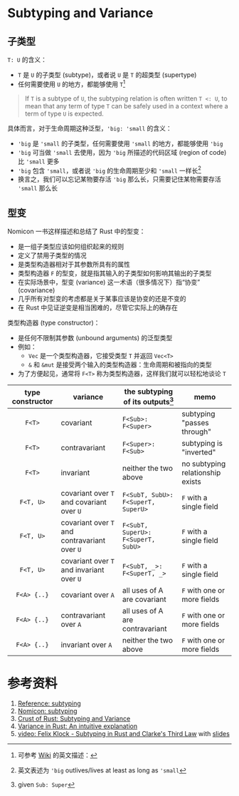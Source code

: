 # Subtyping and Variance

## 子类型

`T: U` 的含义：
- `T` 是 `U` 的子类型 (subtype)，或者说 `U` 是 `T` 的超类型 (supertype)
- 任何需要使用 `U` 的地方，都能够使用 `T`[^subtyping-wiki]

[^subtyping-wiki]: 可参考 [Wiki](https://en.wikipedia.org/wiki/Subtyping) 的英文描述：
> If `T` is a subtype of `U`, the subtyping relation is often written `T <: U`,
> to mean that any term of type `T` can be safely used in a context where a term of type `U` is expected.

具体而言，对于生命周期这种泛型，`'big: 'small` 的含义：
- `'big` 是 `'small` 的子类型，任何需要使用 `'small` 的地方，都能够使用 `'big`
- `'big` 可当做 `'small` 去使用，因为 `'big` 所描述的代码区域 (region of code) 比 `'small` 更多
- `'big` 包含 `'small`，或者说 `'big` 的生命周期至少和 `'small` 一样长[^big-small]
- 换言之，我们可以忘记某物要存活 `'big` 那么长，只需要记住某物需要存活 `'small` 那么长

[^big-small]: 英文表述为 `'big` outlives/lives at least as long as `'small`

## 型变

Nomicon 一书这样描述和总结了 Rust 中的型变：

* 是一组子类型应该如何组织起来的规则
* 定义了禁用子类型的情况
* 是类型构造器相对于其参数所具有的属性
* 类型构造器 `F` 的型变，就是指其输入的子类型如何影响其输出的子类型
* 在实际场景中，型变 (variance) 这一术语（很多情况下）指“协变” (covariance)
* 几乎所有对型变的考虑都是关于某事应该是协变的还是不变的
* 在 Rust 中见证逆变是相当困难的，尽管它实际上的确存在

类型构造器 (type constructor)：

- 是任何不限制其参数 (unbound arguments) 的泛型类型
- 例如：
  - `Vec` 是一个类型构造器，它接受类型 `T` 并返回 `Vec<T>`
  - `&` 和 `&mut` 是接受两个输入的类型构造器：生命周期和被指向的类型
- 为了方便起见，通常将 `F<T>` 称为类型构造器，这样我们就可以轻松地谈论 `T`

| type constructor | variance                                      | the subtyping of its outputs[^given] | memo                             |
|:----------------:|-----------------------------------------------|--------------------------------------|----------------------------------|
|      `F<T>`      | covariant                                     | `F<Sub>: F<Super>`                   | subtyping "passes through"       |
|      `F<T>`      | contravariant                                 | `F<Super>: F<Sub>`                   | subtyping is "inverted"          |
|      `F<T>`      | invariant                                     | neither the two above                | no subtyping relationship exists |
|     `F<T, U>`    | covariant over `T` and covariant over `U`     | `F<SubT, SubU>: F<SuperT, SuperU>`   | `F` with a single field          |
|     `F<T, U>`    | covariant over `T` and contravariant over `U` | `F<SubT, SuperU>: F<SuperT, SubU>`   | `F` with a single field          |
|     `F<T, U>`    | covariant over `T` and invariant over `U`     | `F<SubT, _>: F<SuperT, _>`           | `F` with a single field          |
|    `F<A> {..}`   | covariant over `A`                            | all uses of A are covariant          | `F` with one or more fields      |
|    `F<A> {..}`   | contravariant over `A`                        | all uses of A are contravariant      | `F` with one or more fields      |
|    `F<A> {..}`   | invariant over `A`                            | neither the two above                | `F` with one or more fields      |

[^given]: given `Sub: Super`

# 参考资料

1. [Reference: subtyping](https://doc.rust-lang.org/reference/subtyping.html)
2. [Nomicon: subtyping](https://doc.rust-lang.org/nomicon/subtyping.html)
3. [Crust of Rust: Subtyping and Variance](https://www.youtube.com/watch?v=iVYWDIW71jk)
4. [Variance in Rust: An intuitive explanation](https://ehsanmkermani.com/2019/03/16/variance-in-rust-an-intuitive-explanation/)
5. [video: Felix Klock - Subtyping in Rust and Clarke's Third Law](https://www.youtube.com/watch?v=fI4RG_uq-WU) with 
   [slides](http://pnkfx.org/presentations/rustfest-berlin-2016/slides.html)
